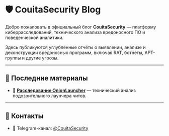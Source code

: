 # 🛡️ CouitaSecurity Blog

Добро пожаловать в официальный блог **CouitaSecurity** — платформу киберрасследований, технического анализа вредоносного ПО и поведенческой аналитики.

Здесь публикуются углублённые отчёты о выявлении, анализе и деконструкции вредоносных программ, включая RAT, ботнеты, APT-группы и другие угрозы.

---

## 📌 Последние материалы

- 🔎 **[Расследование OnionLauncher](Onion/Malware.md)** — технический анализ подозрительного лаунчера читов.

---

## 📡 Контакты

- 📢 Telegram-канал: [@CouitaSecurity](https://t.me/CouitaSecurity)

